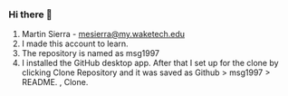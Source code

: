 ### Hi there 👋

1. Martin Sierra - mesierra@my.waketech.edu
2. I made this account to learn.
3. The repository is named as msg1997
4. I installed the GitHub desktop app. After that I set up for the clone by clicking Clone Repository and it was saved as Github > msg1997 > README. , Clone.
